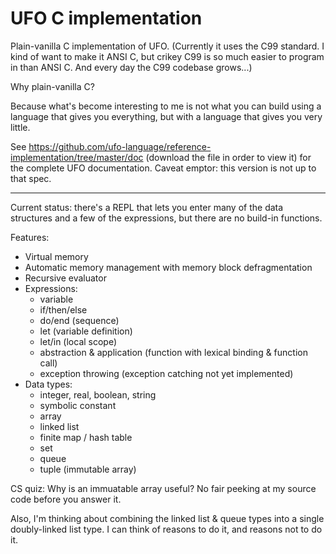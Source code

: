 # UFO C implementation

Plain-vanilla C implementation of UFO. (Currently it uses the C99 standard. I kind of want to make it ANSI C, but crikey C99 is so much easier to program in than ANSI C. And every day the C99 codebase grows...)

Why plain-vanilla C?

Because what's become interesting to me is not what you can build using a language that gives you everything, but with a language that gives you very little.

See https://github.com/ufo-language/reference-implementation/tree/master/doc (download the file in order to view it) for the complete UFO documentation. Caveat emptor: this version is not up to that spec.

----

Current status: there's a REPL that lets you enter many of the data structures and a few of the expressions, but there are no build-in functions.

Features:
* Virtual memory
* Automatic memory management with memory block defragmentation
* Recursive evaluator
* Expressions:
  * variable
  * if/then/else
  * do/end (sequence)
  * let (variable definition)
  * let/in (local scope)
  * abstraction & application (function with lexical binding & function call)
  * exception throwing (exception catching not yet implemented)
* Data types:
  * integer, real, boolean, string
  * symbolic constant
  * array
  * linked list
  * finite map / hash table
  * set
  * queue
  * tuple (immutable array)

CS quiz: Why is an immuatable array useful? No fair peeking at my source code before you answer it.

Also, I'm thinking about combining the linked list & queue types into a single doubly-linked list type. I can think of reasons to do it, and reasons not to do it.
